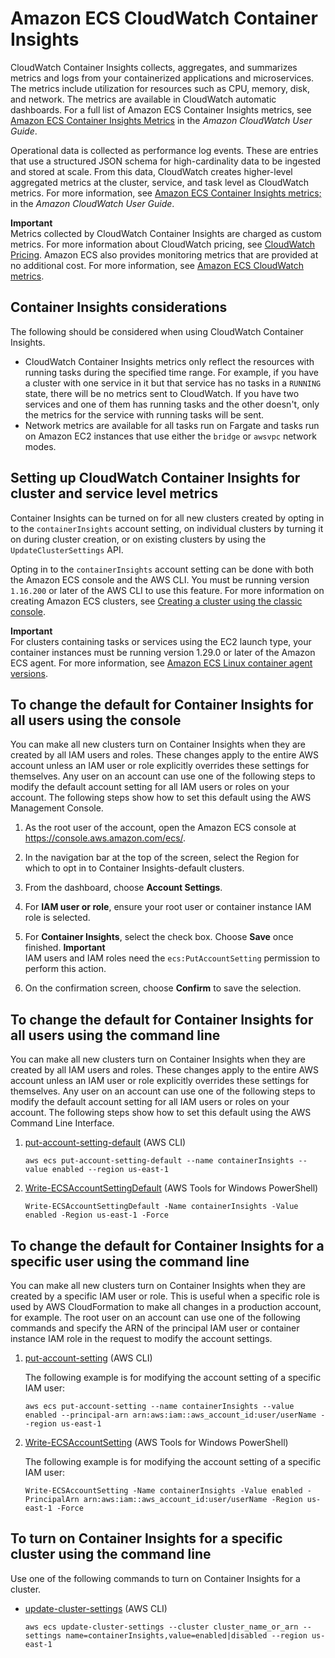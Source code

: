 # Amazon ECS CloudWatch Container Insights<a name="cloudwatch-container-insights"></a>

CloudWatch Container Insights collects, aggregates, and summarizes metrics and logs from your containerized applications and microservices\. The metrics include utilization for resources such as CPU, memory, disk, and network\. The metrics are available in CloudWatch automatic dashboards\. For a full list of Amazon ECS Container Insights metrics, see [Amazon ECS Container Insights Metrics](https://docs.aws.amazon.com/AmazonCloudWatch/latest/monitoring/Container-Insights-metrics-ECS.html) in the *Amazon CloudWatch User Guide*\.

Operational data is collected as performance log events\. These are entries that use a structured JSON schema for high\-cardinality data to be ingested and stored at scale\. From this data, CloudWatch creates higher\-level aggregated metrics at the cluster, service, and task level as CloudWatch metrics\. For more information, see [Amazon ECS Container Insights metrics;](https://docs.aws.amazon.com/AmazonCloudWatch/latest/monitoring/Container-Insights-metrics-ECS.html) in the *Amazon CloudWatch User Guide*\.

**Important**  
Metrics collected by CloudWatch Container Insights are charged as custom metrics\. For more information about CloudWatch pricing, see [CloudWatch Pricing](https://aws.amazon.com/cloudwatch/pricing/)\. Amazon ECS also provides monitoring metrics that are provided at no additional cost\. For more information, see [Amazon ECS CloudWatch metrics](cloudwatch-metrics.md)\.

## Container Insights considerations<a name="cloudwatch-container-insights-considerations"></a>

The following should be considered when using CloudWatch Container Insights\.
+ CloudWatch Container Insights metrics only reflect the resources with running tasks during the specified time range\. For example, if you have a cluster with one service in it but that service has no tasks in a `RUNNING` state, there will be no metrics sent to CloudWatch\. If you have two services and one of them has running tasks and the other doesn't, only the metrics for the service with running tasks will be sent\.
+ Network metrics are available for all tasks run on Fargate and tasks run on Amazon EC2 instances that use either the `bridge` or `awsvpc` network modes\.

## Setting up CloudWatch Container Insights for cluster and service level metrics<a name="cloudwatch-container-insights-working"></a>

Container Insights can be turned on for all new clusters created by opting in to the `containerInsights` account setting, on individual clusters by turning it on during cluster creation, or on existing clusters by using the `UpdateClusterSettings` API\. 

Opting in to the `containerInsights` account setting can be done with both the Amazon ECS console and the AWS CLI\. You must be running version `1.16.200` or later of the AWS CLI to use this feature\. For more information on creating Amazon ECS clusters, see [Creating a cluster using the classic console](create_cluster.md)\.

**Important**  
For clusters containing tasks or services using the EC2 launch type, your container instances must be running version 1\.29\.0 or later of the Amazon ECS agent\. For more information, see [Amazon ECS Linux container agent versions](ecs-agent-versions.md)\.

## To change the default for Container Insights for all users using the console<a name="w204aac31c29c15"></a>

You can make all new clusters turn on Container Insights when they are created by all IAM users and roles\. These changes apply to the entire AWS account unless an IAM user or role explicitly overrides these settings for themselves\. Any user on an account can use one of the following steps to modify the default account setting for all IAM users or roles on your account\. The following steps show how to set this default using the AWS Management Console\.

1. As the root user of the account, open the Amazon ECS console at [https://console\.aws\.amazon\.com/ecs/](https://console.aws.amazon.com/ecs/)\.

1. In the navigation bar at the top of the screen, select the Region for which to opt in to Container Insights\-default clusters\.

1. From the dashboard, choose **Account Settings**\.

1. For **IAM user or role**, ensure your root user or container instance IAM role is selected\.

1. For **Container Insights**, select the check box\. Choose **Save** once finished\.
**Important**  
IAM users and IAM roles need the `ecs:PutAccountSetting` permission to perform this action\.

1. On the confirmation screen, choose **Confirm** to save the selection\.

## To change the default for Container Insights for all users using the command line<a name="w204aac31c29c17"></a>

You can make all new clusters turn on Container Insights when they are created by all IAM users and roles\. These changes apply to the entire AWS account unless an IAM user or role explicitly overrides these settings for themselves\. Any user on an account can use one of the following steps to modify the default account setting for all IAM users or roles on your account\. The following steps show how to set this default using the AWS Command Line Interface\.

1. [put\-account\-setting\-default](https://docs.aws.amazon.com/cli/latest/reference/ecs/put-account-setting-default.html) \(AWS CLI\)

   ```
   aws ecs put-account-setting-default --name containerInsights --value enabled --region us-east-1
   ```

1. [Write\-ECSAccountSettingDefault](https://docs.aws.amazon.com/powershell/latest/reference/items/Write-ECSAccountSettingDefault.html) \(AWS Tools for Windows PowerShell\)

   ```
   Write-ECSAccountSettingDefault -Name containerInsights -Value enabled -Region us-east-1 -Force
   ```

## To change the default for Container Insights for a specific user using the command line<a name="w204aac31c29c19"></a>

You can make all new clusters turn on Container Insights when they are created by a specific IAM user or role\. This is useful when a specific role is used by AWS CloudFormation to make all changes in a production account, for example\. The root user on an account can use one of the following commands and specify the ARN of the principal IAM user or container instance IAM role in the request to modify the account settings\.

1. [put\-account\-setting](https://docs.aws.amazon.com/cli/latest/reference/ecs/put-account-setting.html) \(AWS CLI\)

   The following example is for modifying the account setting of a specific IAM user:

   ```
   aws ecs put-account-setting --name containerInsights --value enabled --principal-arn arn:aws:iam::aws_account_id:user/userName --region us-east-1
   ```

1. [Write\-ECSAccountSetting](https://docs.aws.amazon.com/powershell/latest/reference/items/Write-ECSAccountSetting.html) \(AWS Tools for Windows PowerShell\)

   The following example is for modifying the account setting of a specific IAM user:

   ```
   Write-ECSAccountSetting -Name containerInsights -Value enabled -PrincipalArn arn:aws:iam::aws_account_id:user/userName -Region us-east-1 -Force
   ```

## To turn on Container Insights for a specific cluster using the command line<a name="w204aac31c29c21"></a>

Use one of the following commands to turn on Container Insights for a cluster\.
+ [update\-cluster\-settings](https://docs.aws.amazon.com/cli/latest/reference/ecs/update-cluster-settings.html) \(AWS CLI\)

  ```
  aws ecs update-cluster-settings --cluster cluster_name_or_arn --settings name=containerInsights,value=enabled|disabled --region us-east-1
  ```
